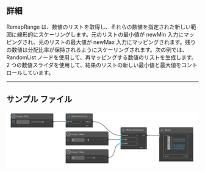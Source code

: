 ## 詳細
RemapRange は、数値のリストを取得し、それらの数値を指定された新しい範囲に線形的にスケーリングします。元のリストの最小値が newMin 入力にマッピングされ、元のリストの最大値が newMax 入力にマッピングされます。残りの数値は分配比率が保持されるようにスケーリングされます。次の例では、RandomList ノードを使用して、再マッピングする数値のリストを生成します。2 つの数値スライダを使用して、結果のリストの新しい最小値と最大値をコントロールしています。
___
## サンプル ファイル

![RemapRange](./DSCore.Math.RemapRange_img.jpg)

